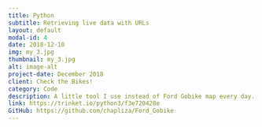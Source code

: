 ```yaml
---
title: Python
subtitle: Retrieving live data with URLs
layout: default
modal-id: 4
date: 2018-12-10
img: my_3.jpg
thumbnail: my_3.jpg
alt: image-alt
project-date: December 2018
client: Check the Bikes!
category: Code
description: A little tool I use instead of Ford Gobike map every day. This little program shows how many bikes are in front of my house and how many docks are left by my school. It saves 20% of the time needed to get the same information from Ford Gobike app!
link: https://trinket.io/python3/f3e720428e
GitHub: https://github.com/chapliza/Ford_Gobike
---
```

